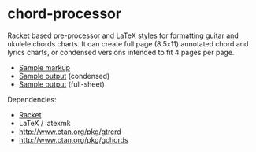 # chord-processor

Racket based pre-processor and LaTeX styles for formatting guitar and ukulele chords charts. It can create full page (8.5x11) annotated chord and lyrics charts, or condensed versions intended to fit 4 pages per page.

* [Sample markup](sample.cwb)
* [Sample output](https://dl.dropboxusercontent.com/u/3286618/sample.pdf) (condensed) 
* [Sample output](https://dl.dropboxusercontent.com/u/3286618/sample-full.pdf) (full-sheet) 

Dependencies:
 * [Racket](http://racket-lang.org/)
 * LaTeX / latexmk
 * http://www.ctan.org/pkg/gtrcrd
 * http://www.ctan.org/pkg/gchords
